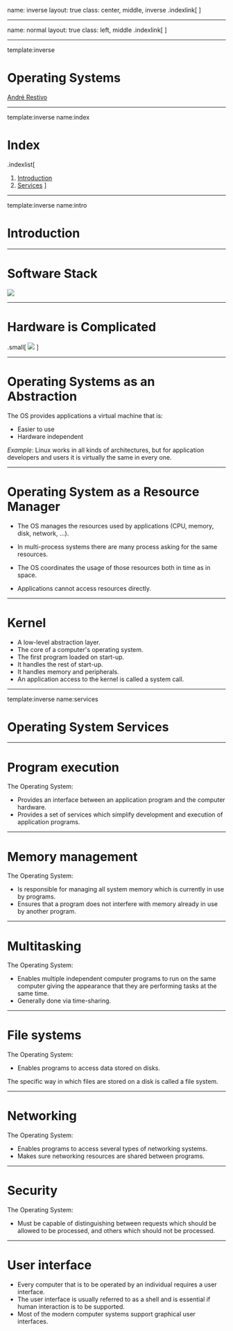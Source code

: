 name: inverse
layout: true
class: center, middle, inverse
.indexlink[[<i class="fa fa-arrow-circle-o-up"></i>](#) [<i class="fa fa-list-ul"></i>](#index) <a href="#" class="color"><i class="fa fa-tint"></i></a>]


---

name: normal
layout: true
class: left, middle
.indexlink[[<i class="fa fa-arrow-circle-o-up"></i>](#) [<i class="fa fa-list-ul"></i>](#index) <a href="#" class="color"><i class="fa fa-tint"></i></a>]


---

template:inverse
# Operating Systems
<a href="http://www.fe.up.pt/~arestivo">André Restivo</a>

---

template:inverse
name:index
# Index

.indexlist[
1. [Introduction](#intro)
1. [Services](#services)
]

---

template:inverse
name:intro
# Introduction

---

# Software Stack


![](assets/os/os-stack.svg)

---

# Hardware is Complicated

.small[
![](assets/os/os-motherboard.svg)
]

---

# Operating Systems as an Abstraction

The OS provides applications a virtual machine that is:

* Easier to use
* Hardware independent

*Example*: Linux works in all kinds of architectures, but for application developers and users it is virtually the same in every one.

---

# Operating System as a Resource Manager

* The OS manages the resources used by applications (CPU, memory, disk, network, ...).

* In multi-process systems there are many process asking for the same resources.

* The OS coordinates the usage of those resources both in time as in space.

* Applications cannot access resources directly.

---

# Kernel

* A low-level abstraction layer.
* The core of a computer's operating system.
* The first program loaded on start-up. 
* It handles the rest of start-up.
* It handles memory and peripherals.
* An application access to the kernel is called a system call.

---

template:inverse
name:services
# Operating System Services

---

# Program execution

The Operating System:

* Provides an interface between an application program and the computer hardware.
* Provides a set of services which simplify development and execution of application programs.

---

# Memory management

The Operating System:

* Is responsible for managing all system memory which is currently in use by programs.
* Ensures that a program does not interfere with memory already in use by another program.

---

# Multitasking

The Operating System:

* Enables multiple independent computer programs to run on the same computer giving the appearance that they are performing tasks at the same time.
* Generally done via time-sharing.

---

# File systems

The Operating System:

* Enables programs to access data stored on disks.

The specific way in which files are stored on a disk is called a file system.

---

# Networking

The Operating System:

* Enables programs to access several types of networking systems.
* Makes sure networking resources are shared between programs.

---

# Security

The Operating System:

* Must be capable of distinguishing between requests which should be allowed to be processed, and others which should not be processed.

---

# User interface

* Every computer that is to be operated by an individual requires a user interface. 
* The user interface is usually referred to as a shell and is essential if human interaction is to be supported.
* Most of the modern computer systems support graphical user interfaces.
